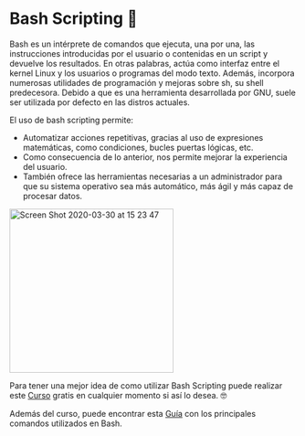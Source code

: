 # Bash Scripting 📓

Bash es un intérprete de comandos que ejecuta, una por una, las instrucciones introducidas por el usuario o contenidas en un script y devuelve los resultados. En otras palabras, actúa como interfaz entre el kernel Linux y los usuarios o programas del modo texto. Además, incorpora numerosas utilidades de programación y mejoras sobre sh, su shell predecesora. Debido a que es una herramienta desarrollada por GNU, suele ser utilizada por defecto en las distros actuales.

El uso de bash scripting permite:

- Automatizar acciones repetitivas, gracias al uso de expresiones matemáticas, como condiciones, bucles puertas lógicas, etc.
- Como consecuencia de lo anterior, nos permite mejorar la experiencia del usuario.
- También ofrece las herramientas necesarias a un administrador para que su sistema operativo sea más automático, más ágil y más capaz de procesar datos.

<img width="287" alt="Screen Shot 2020-03-30 at 15 23 47" src="https://user-images.githubusercontent.com/45079819/77947568-80397280-729a-11ea-93e0-982db6e63628.png">


Para tener una mejor idea de como utilizar Bash Scripting puede realizar este [Curso](https://www.youtube.com/watch?v=e7BufAVwDiM) gratis en cualquier momento si así lo desea. 🤓

Además del curso, puede encontrar esta [Guía](https://devhints.io/bash) con los principales comandos utilizados en Bash. 
